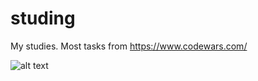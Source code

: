 # studing
My studies. Most tasks from https://www.codewars.com/

![alt text](https://previews.123rf.com/images/sabthai/sabthai1906/sabthai190600111/124945859-programmer-work-with-developing-programming-and-coding-try-to-solve-the-problem-so-serious-and-somet.jpg)

